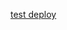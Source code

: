 
<a href="https://console.bluemix.net/devops/setup/deploy?repository=https%3A//github.com/gandelman-a/chatbot-deploy&chatbot_json_url=testingxxx">test deploy</a>
